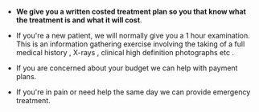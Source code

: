 + **We give you a written costed treatment plan so you that know what the treatment is and what it will cost**.    

+ If you're a new patient, we will normally give you a 1 hour examination. This is an information gathering exercise involving the taking of a full medical history ,  X-rays , clinical high definition photographs etc .  

+ If you are concerned about your budget we can help with payment plans.  

+ If you're in pain or need help the same day we can provide emergency treatment.
